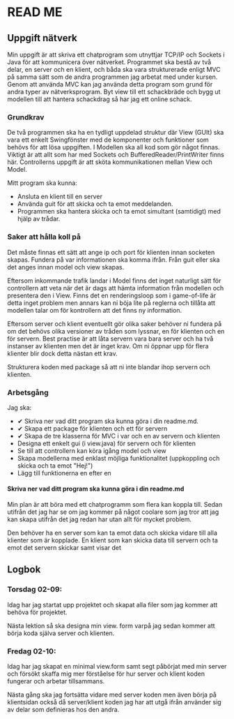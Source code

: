 # READ ME

## Uppgift nätverk

Min uppgift är att skriva ett chatprogram som utnyttjar TCP/IP
och Sockets i Java för att kommunicera över nätverket. 
Programmet ska bestå av två delar, en server och en klient, 
och båda ska vara strukturerade enligt MVC på samma sätt som
de andra programmen jag arbetat med under kursen. 
Genom att använda MVC kan jag använda detta program som grund 
för andra typer av nätverksprogram. 
Byt view till ett schackbräde och bygg ut modellen till att 
hantera schackdrag så har jag ett online schack.

### Grundkrav

De två programmen ska ha en tydligt uppdelad struktur där 
View (GUIt) ska vara ett enkelt Swingfönster med de 
komponenter och funktioner som behövs för att lösa uppgiften. 
I Modellen ska all kod som gör något finnas. 
Viktigt är att allt som har med Sockets och 
BufferedReader/PrintWriter finns här. Controllerns 
uppgift är att sköta kommunikationen mellan View och Model.

Mitt program ska kunna:

* Ansluta en klient till en server
* Använda guit för att skicka och ta emot meddelanden.
* Programmen ska hantera skicka och ta emot simultant (samtidigt) med hjälp av trådar.

### Saker att hålla koll på

Det måste finnas ett sätt att ange ip och port för klienten 
innan socketen skapas. Fundera på var informationen ska 
komma ifrån. 
Från guit eller ska det anges innan model och view skapas.

Eftersom inkommande trafik landar i Model finns det inget 
naturligt sätt för controllern att veta när det är dags att
hämta information från modellen och presentera den i View. 
Finns det en renderingsloop som i game-of-life är detta inget
problem men annars kan ni böja lite på reglerna och tillåta
att modellen talar om för kontrollern att det finns ny
information.

Eftersom server och klient eventuellt gör olika saker behöver 
ni fundera på om det behövs olika versioner av tråden som 
lyssnar, en för klienten och en för servern. 
Best practise är att låta servern vara bara server och ha
två instanser av klienten men det är inget krav. 
Om ni öppnar upp för flera klienter blir dock detta 
nästan ett krav.

Strukturera koden med package så att ni inte blandar ihop
servern och klienten.

### Arbetsgång
Jag ska:
* ✔ Skriva ner vad ditt program ska kunna göra i din readme.md. 
* ✔ Skapa ett package för klienten och ett för servern 
* ✔ Skapa de tre klasserna för MVC i var och en av servern och klienten 
* Designa ett enkelt gui (i view.java) för servern och för klienten
* Se till att controllern kan köra igång model och view
* Skapa modellerna med enklast möjliga funktionalitet (uppkoppling och skicka och ta emot "Hej!")
* Lägg till funktionerna en efter en

#### Skriva ner vad ditt program ska kunna göra i din readme.md

Min plan är att böra med ett chatprogramm som flera kan 
koppla till. Sedan utifrån det jag har se om jag kommer 
på något coolare som jag tror att jag kan skapa utifrån
det jag redan har utan allt för mycket problem.

Den behöver ha en server som kan ta emot data och skicka 
vidare till alla klienter som är kopplade. 
En klient som kan skicka data till servern och ta emot det 
servern skickar samt visar det 

## Logbok

### Torsdag 02-09:
Idag har jag startat upp projektet och skapat alla filer
som jag kommer att behöva för projektet. 

Nästa lektion så ska designa min view. form varpå jag sedan kommer att
börja koda själva server och klienten.

### Fredag 02-10:
Idag har jag skapat en minimal view.form samt segt 
påbörjat med min server och försökt skaffa mig mer 
förståelse för hur server och klient koden fungerar och
arbetar tillsammans.

Nästa gång ska jag fortsätta vidare med server koden men
även börja på klientsidan också då server/klient koden jag
har att utgå ifrån använder sig av delar som definieras 
hos den andra. 
